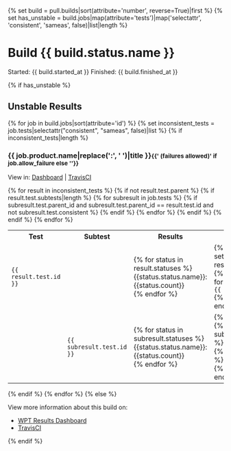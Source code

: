 {% set build = pull.builds|sort(attribute='number', reverse=True)|first %}
{% set has_unstable = build.jobs|map(attribute='tests')|map('selectattr', 'consistent', 'sameas', false)|list|length %}

# Build {{ build.status.name }}

Started: {{ build.started_at }}
Finished: {{ build.finished_at }}

{% if has_unstable %}
<h2>Unstable Results</h2>
  {% for job in build.jobs|sort(attribute='id') %}
  {% set inconsistent_tests = job.tests|selectattr("consistent", "sameas", false)|list %}
  {% if inconsistent_tests|length %}
  <h3>{{ job.product.name|replace(':', ' ')|title }}<small>{{' (failures allowed)' if job.allow_failure else ''}}</small></h3>
  <p>View in: <a href="http://{{app_domain}}/job/{{job.number}}">Dashboard</a> |
      <a href="https://travis-ci.org/{{org_name}}/{{repo_name}}/jobs/{{job.id}}">TravisCI</a></p>
  <table>
    <tr>
      <th>Test</th>
      <th>Subtest</th>
      <th>Results</th>
      <th>Messages</th>
    </tr>
  {% for result in inconsistent_tests %}
  {% if not result.test.parent %}
  <tr>
    <td><code>{{ result.test.id }}</code></td>
    <td>&nbsp;</td>
    <td>{% for status in result.statuses %}{{status.status.name}}: {{status.count}}<br />{% endfor %}</td>
    <td>{% if result.messages %}{% set messages = result.messages|fromjson %}{% if messages|length %}{% for message in messages %}<code>{{ message }}</code><br />{% endfor %}{% endif %}{% endif %}</td>
  </tr>
  {% if result.test.subtests|length %}
  {% for subresult in job.tests %}
  {% if subresult.test.parent_id and subresult.test.parent_id == result.test.id and not subresult.test.consistent %}
  <tr>
    <td>&nbsp;</td>
    <td><code>{{ subresult.test.id }}</code></td>
    <td>{% for status in subresult.statuses %}{{status.status.name}}: {{status.count}}<br />{% endfor %}</td>
    <td>{% if subresult.messages %}{% set messages = subresult.messages|fromjson %}{% if messages|length %}{% for message in messages %}<code>{{ message }}</code><br />{% endfor %}{% endif %}{% endif %}</td>
  </tr>
  {% endif %}
  {% endfor %}
  {% endif %}
  {% endif %}
  {% endfor %}
  </table>
  {% endif %}
  {% endfor %}
{% else %}

View more information about this build on:

- [WPT Results Dashboard](http://{{app_domain}}/build/{{build.number}})
- [TravisCI](https://travis-ci.org/{{org_name}}/{{repo_name}}/builds/{{build.id}})

{% endif %}
